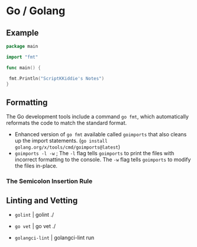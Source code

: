 # Go / Golang

## Example

```go
package main

import "fmt"

func main() {

 fmt.Println("ScriptKKiddie's Notes")
}
```

## Formatting

The Go development tools include a command ```go fmt```, which automatically reformats the code to match the standard format.

- Enhanced version of ```go fmt``` available called ```goimports``` that also cleans up the import statements. \(```go install golang.org/x/tools/cmd/goimports@latest```\)
- ```goimports -l -w``` \; The ```-l``` flag tells ```goimports``` to print the files with incorrect formatting to the console. The ```-w``` flag tells ```goimports``` to modify the files in-place.

### The Semicolon Insertion Rule

## Linting and Vetting

- ```golint``` | golint ./
- ```go vet``` | go vet ./

- ```golangci-lint``` | golangci-lint run
